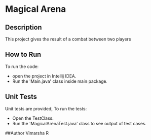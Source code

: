 # Magical Arena

## Description
This project gives the result of a combat between two players

## How to Run
To run the code:
 - open the project in Intellij IDEA.
 - Run the 'Main.java' class inside main package.

## Unit Tests
Unit tests are provided, To run the tests:
 - Open the TestClass.
 - Run the 'MagicalArenaTest.java' class to see output of test cases.

##Author
Vimarsha R